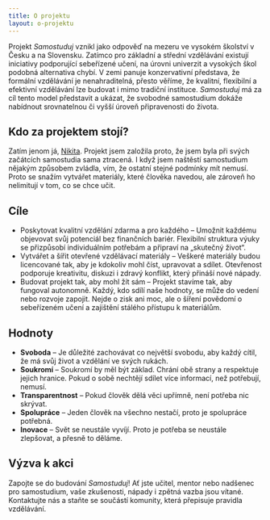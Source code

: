 ```yaml
---
title: O projektu
layout: o-projektu
---
```


Projekt _Samostuduj_ vznikl jako odpověď na mezeru ve vysokém školství v Česku a na Slovensku. Zatímco pro základní a střední vzdělávání existují iniciativy podporující sebeřízené učení, na úrovni univerzit a vysokých škol podobná alternativa chybí. V zemi panuje konzervativní představa, že formální vzdělávání je nenahraditelná, přesto věříme, že kvalitní, flexibilní a efektivní vzdělávání lze budovat i mimo tradiční instituce. _Samostuduj_ má za cíl tento model představit a ukázat, že svobodné samostudium dokáže nabídnout srovnatelnou či vyšší úroveň připravenosti do života.

## Kdo za projektem stojí?

Zatím jenom já, [Nikita](https://nktrjsk.cz). Projekt jsem založila proto, že jsem byla při svých začátcích samostudia sama ztracená. I když jsem naštěstí samostudium nějakým způsobem zvládla, vím, že ostatní stejné podmínky mít nemusí. Proto se snažím vytvářet materiály, které člověka navedou, ale zároveň ho nelimitují v tom, co se chce učit.

## Cíle


- Poskytovat kvalitní vzdělání zdarma a pro každého – Umožnit každému objevovat svůj potenciál bez finančních bariér. Flexibilní struktura výuky se přizpůsobí individuálním potřebám a připraví na „skutečný život“.
- Vytvářet a šířit otevřené vzdělávací materiály – Veškeré materiály budou licencované tak, aby je kdokoliv mohl číst, upravovat a sdílet. Otevřenost podporuje kreativitu, diskuzi i zdravý konflikt, který přináší nové nápady.
- Budovat projekt tak, aby mohl žít sám – Projekt stavíme tak, aby fungoval autonomně. Každý, kdo sdílí naše hodnoty, se může do vedení nebo rozvoje zapojit. Nejde o zisk ani moc, ale o šíření povědomí o sebeřízeném učení a zajištění stálého přístupu k materiálům.

## Hodnoty

- **Svoboda** – Je důležité zachovávat co největší svobodu, aby každý cítil, že má svůj život a vzdělání ve svých rukách.
- **Soukromí** – Soukromí by měl být základ. Chrání obě strany a respektuje jejich hranice. Pokud o sobě nechtějí sdílet více informací, než potřebují, nemusí.
- **Transparentnost** – Pokud člověk dělá věci upřímně, není potřeba nic skrývat.
- **Spolupráce** – Jeden člověk na všechno nestačí, proto je spolupráce potřebná.
- **Inovace** – Svět se neustále vyvíjí. Proto je potřeba se neustále zlepšovat, a přesně to děláme.

## Výzva k akci

Zapojte se do budování _Samostuduj_! Ať jste učitel, mentor nebo nadšenec pro samostudium, vaše zkušenosti, nápady i zpětná vazba jsou vítané. Kontaktujte nás a staňte se součástí komunity, která přepisuje pravidla vzdělávání.
